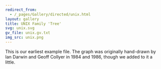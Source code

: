 ```yaml
---
redirect_from:
  - /_pages/Gallery/directed/unix.html
layout: gallery
title: UNIX Family 'Tree'
svg: unix.svg
gv_file: unix.gv.txt
img_src: unix.png
---
```

This is our earliest example file.  The graph was originally
hand-drawn by Ian Darwin and Geoff Collyer in 1984 and 1986,
though we added to it a little.
